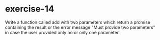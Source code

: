 # exercise-14
Write a function called add with two parameters which return a promise containing the result or the error message "Must provide two parameters" in case the user provided only no or only one parameter.